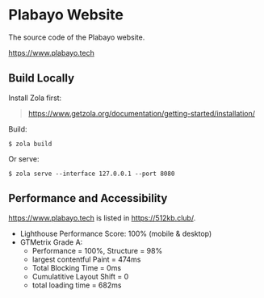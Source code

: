 # Plabayo Website

The source code of the Plabayo website.

https://www.plabayo.tech

## Build Locally

Install Zola first:

> <https://www.getzola.org/documentation/getting-started/installation/>

Build:

```
$ zola build
```

Or serve:

```
$ zola serve --interface 127.0.0.1 --port 8080
```

## Performance and Accessibility

<https://www.plabayo.tech> is listed in <https://512kb.club/>.

- Lighthouse Performance Score: 100% (mobile & desktop)
- GTMetrix Grade A:
  - Performance = 100%, Structure = 98%
  - largest contentful Paint = 474ms
  - Total Blocking Time = 0ms
  - Cumulatitive Layout Shift = 0
  - total loading time = 682ms
